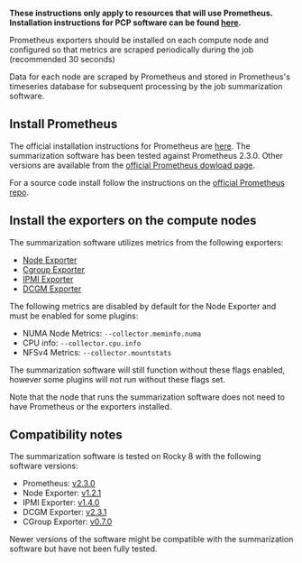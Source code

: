 **These instructions only apply to resources that will use Prometheus. Installation instructions for PCP software can be found [here](supremm-install-pcp.html).**

Prometheus exporters should be installed on each compute node and configured so
that metrics are scraped periodically during the job (recommended 30 seconds)

Data for each node are scraped by Prometheus and stored in Prometheus's
timeseries database for subsequent processing by the job summarization software.

Install Prometheus
------------------

The official installation instructions for Prometheus are [here](https://prometheus.io/docs/prometheus/latest/installation/).
The summarization software has been tested against Prometheus 2.3.0. Other versions are available from the
[official Prometheus dowload page](https://prometheus.io/download/).

For a source code install follow the instructions on the [official Prometheus repo](https://github.com/prometheus/prometheus).

Install the exporters on the compute nodes
-------------------------------------------

The summarization software utilizes metrics from the following exporters:
* [Node Exporter](https://github.com/prometheus/node_exporter)
* [Cgroup Exporter](https://github.com/treydock/cgroup_exporter)
* [IPMI Exporter](https://github.com/prometheus-community/ipmi_exporter)
* [DCGM Exporter](https://github.com/NVIDIA/dcgm-exporter)

The following metrics are disabled by default for the Node Exporter and must be enabled for some plugins:
* NUMA Node Metrics: `--collector.meminfo.numa`
* CPU info: `--collector.cpu.info`
* NFSv4 Metrics: `--collector.mountstats`

The summarization software will still function without these flags enabled, however some plugins will not run without these flags set.

Note that the node that runs the summarization software does not need to have Prometheus or the exporters installed.

Compatibility notes
-------------------

The summarization software is tested on Rocky 8 with the following software versions:
* Prometheus: [v2.3.0](https://github.com/prometheus/prometheus/releases/tag/v2.30.0)
* Node Exporter: [v1.2.1](https://github.com/prometheus/node_exporter/releases/tag/v1.2.1)
* IPMI Exporter: [v1.4.0](https://github.com/prometheus-community/ipmi_exporter/releases/tag/v1.4.0)
* DCGM Exporter: [v2.3.1](https://github.com/NVIDIA/dcgm-exporter/releases/tag/2.3.5-2.6.5)
* CGroup Exporter: [v0.7.0](https://github.com/treydock/cgroup_exporter/releases/tag/v0.7.0)

Newer versions of the software might be compatible with the summarization software but have not been fully tested.
